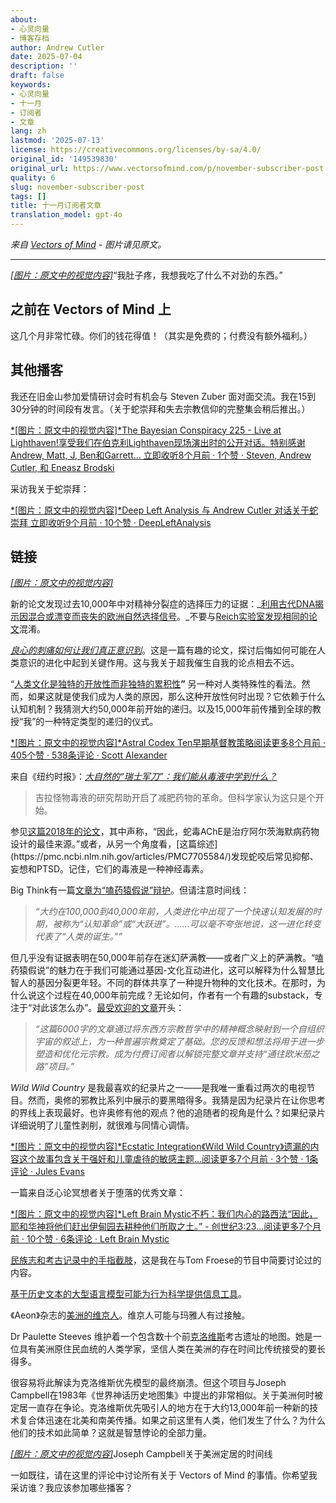 ```yaml
---
about:
- 心灵向量
- 博客存档
author: Andrew Cutler
date: 2025-07-04
description: ''
draft: false
keywords:
- 心灵向量
- 十一月
- 订阅者
- 文章
lang: zh
lastmod: '2025-07-13'
license: https://creativecommons.org/licenses/by-sa/4.0/
original_id: '149539830'
original_url: https://www.vectorsofmind.com/p/november-subscriber-post
quality: 6
slug: november-subscriber-post
tags: []
title: 十一月订阅者文章
translation_model: gpt-4o
---
```


*来自 [Vectors of Mind](https://www.vectorsofmind.com/p/november-subscriber-post) - 图片请见原文。*

---

[*[图片：原文中的视觉内容]*](https://substackcdn.com/image/fetch/$s_!bIyb!,f_auto,q_auto:good,fl_progressive:steep/https%3A%2F%2Fsubstack-post-media.s3.amazonaws.com%2Fpublic%2Fimages%2F2593f454-5833-42f1-90da-7de503a4ce14_626x621.png)“我肚子疼，我想我吃了什么不对劲的东西。”

## 之前在 Vectors of Mind 上

这几个月非常忙碌。你们的钱花得值！（其实是免费的；付费没有额外福利。）

## 其他播客

我还在旧金山参加爱情研讨会时有机会与 Steven Zuber 面对面交流。我在15到30分钟的时间段有发言。（关于蛇崇拜和失去宗教信仰的完整集会稍后推出。）

[*[图片：原文中的视觉内容]*The Bayesian Conspiracy 225 - Live at Lighthaven!享受我们在伯克利Lighthaven现场演出时的公开对话。特别感谢Andrew, Matt, J, Ben和Garrett… 立即收听8个月前 · 1个赞 · Steven, Andrew Cutler, 和 Eneasz Brodski](https://thebayesianconspiracy.substack.com/p/225-live-at-lighthaven?utm_source=substack&utm_campaign=post_embed&utm_medium=web)

采访我关于蛇崇拜：

[*[图片：原文中的视觉内容]*Deep Left Analysis 与 Andrew Cutler 对话关于蛇崇拜 立即收听9个月前 · 10个赞 · DeepLeftAnalysis](https://deepleft.substack.com/p/dialogue-with-andrew-cutler-on-snake?utm_source=substack&utm_campaign=post_embed&utm_medium=web)

## 链接

[*[图片：原文中的视觉内容]*](https://substackcdn.com/image/fetch/$s_!95Qh!,f_auto,q_auto:good,fl_progressive:steep/https%3A%2F%2Fsubstack-post-media.s3.amazonaws.com%2Fpublic%2Fimages%2F95174c6a-d1fa-43d9-9f5d-dd0b08a38e1d_1344x896.png)

新的论文发现过去10,000年中对精神分裂症的选择压力的证据：_[利用古代DNA揭示因混合或漂变而丧失的欧洲自然选择信号](https://www.nature.com/articles/s41467-024-53852-8)。_不要与[Reich实验室发现相同的论文](https://www.vectorsofmind.com/i/148733976/new-findings-on-human-adaptation)混淆。

_[良心的刺痛如何让我们真正意识到](https://www.blogs.uni-mainz.de/fb05philosophie/files/2013/04/Frith_Metzinger_Regret_2016_penultimate.pdf)_。这是一篇有趣的论文，探讨后悔如何可能在人类意识的进化中起到关键作用。这与我关于超我催生自我的论点相去不远。

“[人类文化是独特的开放性而非独特的累积性](https://www.nature.com/articles/s41562-024-02035-y)**”** 另一种对人类特殊性的看法。然而，如果这就是使我们成为人类的原因，那么这种开放性何时出现？它依赖于什么认知机制？我猜测大约50,000年前开始的递归。以及15,000年前传播到全球的教授“我”的一种特定类型的递归的仪式。

[*[图片：原文中的视觉内容]*Astral Codex Ten早期基督教策略阅读更多8个月前 · 405个赞 · 538条评论 · Scott Alexander](https://www.astralcodexten.com/p/the-early-christian-strategy?utm_source=substack&utm_campaign=post_embed&utm_medium=web)

来自《纽约时报》：_[大自然的“瑞士军刀”：我们能从毒液中学到什么？](https://www.nytimes.com/2024/11/13/magazine/venom-animals-drugs-ozempic.html)_

> 吉拉怪物毒液的研究帮助开启了减肥药物的革命。但科学家认为这只是个开始。

参见[这篇2018年的论文](https://pmc.ncbi.nlm.nih.gov/articles/PMC6118079/#:~:text=Therefore%2C%20snake%20venom%20AChE%20is,to%20the%20synapses%20\(18\).)，其中声称，“因此，蛇毒AChE是治疗阿尔茨海默病药物设计的最佳来源。”或者，从另一个角度看，[这篇综述](https://pmc.ncbi.nlm.nih.gov/articles/PMC7705584/)发现蛇咬后常见抑郁、妄想和PTSD。记住，它们的毒液是一种神经毒素。

Big Think有一篇[文章为“嗑药猿假说”辩护](https://bigthink.com/the-past/a-new-spin-on-the-stoned-ape-hypothesis/)。但请注意时间线：

> _“大约在100,000到40,000年前，人类进化中出现了一个快速认知发展的时期，被称为“认知革命”或“大跃进”。……可以毫不夸张地说，这一进化转变代表了“人类的诞生。””_

但几乎没有证据表明在50,000年前存在迷幻萨满教——或者广义上的萨满教。“嗑药猿假说”的魅力在于我们可能通过基因-文化互动进化，这可以解释为什么智慧比智人的基因分裂更年轻。不同的群体共享了一种提升物种的文化技术。在那时，为什么说这个过程在40,000年前完成？无论如何，作者有一个有趣的substack，专注于“对此该怎么办”。[最受欢迎的文章](https://roadtoomega.substack.com/p/constructing-the-meta-religion-mapping)开头：

> _“这篇6000字的文章通过将东西方宗教哲学中的精神概念映射到一个自组织宇宙的叙述上，为一种普遍宗教奠定了基础。您的反馈和想法将用于进一步塑造和优化元宗教。成为付费订阅者以解锁完整文章并支持“通往欧米茄之路”项目。”_

_Wild Wild Country_ 是我最喜欢的纪录片之一——是我唯一重看过两次的电视节目。然而，奥修的邪教比系列中展示的要黑暗得多。我猜是因为纪录片在让你思考的界线上表现最好。也许奥修有他的观点？他的追随者的视角是什么？如果纪录片详细说明了儿童性剥削，就很难与同情心调情。

[*[图片：原文中的视觉内容]*Ecstatic Integration《Wild Wild Country》遗漏的内容这个故事包含关于强奸和儿童虐待的敏感主题…阅读更多7个月前 · 3个赞 · 1条评论 · Jules Evans](https://www.ecstaticintegration.org/p/what-wild-wild-country-left-out?utm_source=substack&utm_campaign=post_embed&utm_medium=web)

一篇来自泛心论冥想者关于堕落的优秀文章：

[*[图片：原文中的视觉内容]*Left Brain Mystic不朽：我们内心的路西法“因此，耶和华神将他们赶出伊甸园去耕种他们所取之土。” - 创世纪3:23…阅读更多7个月前 · 10个赞 · 6条评论 · Left Brain Mystic](https://leftbrainmystic.substack.com/p/immortality-lucifer-within-us?utm_source=substack&utm_campaign=post_embed&utm_medium=web)

[民族志和考古记录中的手指截肢](https://academic.oup.com/edited-volume/54436/chapter-abstract/481659639?redirectedFrom=fulltext&login=false)，这是我在与Tom Froese的节目中简要讨论过的内容。

[基于历史文本的大型语言模型可能为行为科学提供信息工具](https://www.pnas.org/doi/10.1073/pnas.2407639121#bibliography)。

《Aeon》杂志的[美洲的维京人](https://aeon.co/essays/did-indigenous-americans-and-vikings-trade-in-the-year-1000)。维京人可能与玛雅人有过接触。

Dr Paulette Steeves 维护着一个包含数十个前[克洛维斯](https://en.wikipedia.org/wiki/Clovis_culture)考古遗址的地图。她是一位具有美洲原住民血统的人类学家，坚信人类在美洲的存在时间比传统接受的要长得多。

很容易将此解读为克洛维斯优先模型的最终崩溃。但这个项目与Joseph Campbell在1983年《世界神话历史地图集》中提出的非常相似。关于美洲何时被定居一直存在争论。克洛维斯优先吸引人的地方在于大约13,000年前一种新的技术复合体迅速在北美和南美传播。如果之前这里有人类，他们发生了什么？为什么他们的技术如此简单？这就是智慧悖论的全部力量。

[*[图片：原文中的视觉内容]*](https://substackcdn.com/image/fetch/$s_!bElE!,f_auto,q_auto:good,fl_progressive:steep/https%3A%2F%2Fsubstack-post-media.s3.amazonaws.com%2Fpublic%2Fimages%2Fc2b7320b-ee1c-447b-bed8-513fa7c80299_936x1122.png)Joseph Campbell关于美洲定居的时间线

一如既往，请在这里的评论中讨论所有关于 Vectors of Mind 的事情。你希望我采访谁？我应该参加哪些播客？